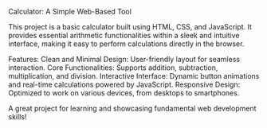 Calculator: A Simple Web-Based Tool

This project is a basic calculator built using HTML, CSS, and JavaScript. It provides essential arithmetic functionalities within a sleek and intuitive interface, making it easy to perform calculations directly in the browser.

Features:
Clean and Minimal Design: User-friendly layout for seamless interaction.
Core Functionalities: Supports addition, subtraction, multiplication, and division.
Interactive Interface: Dynamic button animations and real-time calculations powered by JavaScript.
Responsive Design: Optimized to work on various devices, from desktops to smartphones.

A great project for learning and showcasing fundamental web development skills!
